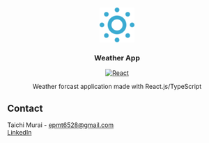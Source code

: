 <!-- PROJECT LOGO -->
<br />
<div align="center">
  <a href="https://weather-app-red-pi.vercel.app/">
    <img src="public/apple-touch-icon.png" alt="Logo" width="80" height="80">
  </a>

  <h3 align="center">Weather App</h3>
  
  [![React][React.js]][React-url]

  <p align="center">
    Weather forcast application made with React.js/TypeScript
  </p>
</div>

<!-- CONTACT -->
## Contact

Taichi Murai - epmt6528@gmail.com
<br />
<a href="https://www.linkedin.com/in/taichimurai/">LinkedIn</a>



[React.js]: https://img.shields.io/badge/React-20232A?style=for-the-badge&logo=react&logoColor=61DAFB
[React-url]: https://reactjs.org/
